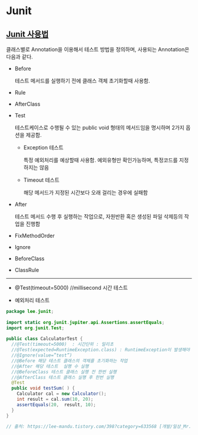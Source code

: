 # Junit

## [Junit 사용법](https://javadoc.io/doc/junit/junit/latest/index.html)

클래스별로 Annotation을 이용해서 테스트 방법을 정의하며,
사용되는 Annotation은 다음과 같다.

- Before

  테스트 메서드를 실행하기 전에 클래스 객체 초기화할때 사용함. 
  
- Rule



- AfterClass  



- Test

  테스트케이스로 수행될 수 있는 public void 형태의 메서드임을 명시하며
  2가지 옵션을 제공함.
  - Exception 테스트
    
    특정 예외처리를 예상할때 사용함. 예외유형만 확인가능하며, 특정코드를 지정하지는 않음

  - Timeout 테스트
    
    해당 메서드가 지정된 시간보다 오래 걸리는 경우에 실패함

- After

  테스트 메서드 수행 후 실행하는 작업으로, 자원반환 혹은 생성된 파일 삭제등의 작업을 진행함

- FixMethodOrder



- Ignore



- BeforeClass



- ClassRule

---

- @Test(timeout=5000) //millisecond
  시간 테스트 

- 예외처리 테스트 

``` java
package lee.junit;
 
import static org.junit.jupiter.api.Assertions.assertEquals;
import org.junit.Test;
 
public class CalculatorTest {
  //@Test(timeout=5000)  : 시간단위 : 밀리초
  //@Test(expected=RuntimeException.class) : RuntimeException이 발생해야 성공
  //@Ignore(value=”test”)
  //@Before 해당 테스트 클래스의 객체를 초기화하는 작업
  //@After 해당 테스트  실행 수 실행
  //@BeforeClass 테스트 클래스 실행 전 한번 실행
  //@AfterClass 테스트 클래스 실행 후 한번 실행
  @Test
  public void testSum( ) {
    Calculator cal = new Calculator();
    int result = cal.sum(10, 20);
    assertEquals(20,  result, 10);
  }
}

// 출처: https://lee-mandu.tistory.com/398?category=633568 [개발/일상_Mr.lee]
```